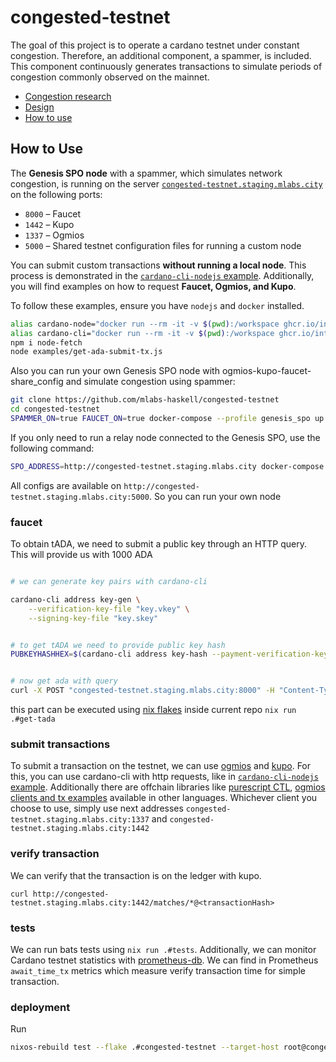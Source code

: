 # congested-testnet
The goal of this project is to operate a cardano testnet under constant congestion. Therefore, an additional component, a spammer, is included. This component continuously generates transactions to simulate periods of congestion commonly observed on the mainnet.

- [Congestion research](./docs/congestion-statistics.md)
- [Design](./docs/design.md)
- [How to use](#how-to-use)
## How to Use

The **Genesis SPO node** with a spammer, which simulates network congestion, is running on the server [`congested-testnet.staging.mlabs.city`](http://congested-testnet.staging.mlabs.city) on the following ports:

- `8000` – Faucet  
- `1442` – Kupo  
- `1337` – Ogmios  
- `5000` – Shared testnet configuration files for running a custom node  

<!-- #### Submitting Custom Transactions -->

You can submit custom transactions **without running a local node**. This process is demonstrated in the [`cardano-cli-nodejs` example](./examples/get-ada-submit-tx.js). Additionally, you will find examples on how to request **Faucet, Ogmios, and Kupo**.  

To follow these examples, ensure you have `nodejs` and `docker` installed. 

```bash
alias cardano-node="docker run --rm -it -v $(pwd):/workspace ghcr.io/intersectmbo/cardano-node:10.4.1 /bin/cardano-node"
alias cardano-cli="docker run --rm -it -v $(pwd):/workspace ghcr.io/intersectmbo/cardano-node:10.4.1 /bin/cardano-cli"
npm i node-fetch
node examples/get-ada-submit-tx.js

```  

Also you can run your own Genesis SPO node with ogmios-kupo-faucet-share_config and simulate congestion using spammer:

```bash
git clone https://github.com/mlabs-haskell/congested-testnet
cd congested-testnet
SPAMMER_ON=true FAUCET_ON=true docker-compose --profile genesis_spo up -d
```
If you only need to run a relay node connected to the Genesis SPO, use the following command:
```bash
SPO_ADDRESS=http://congested-testnet.staging.mlabs.city docker-compose --profile relay_node up -d
```
All configs are available on `http://congested-testnet.staging.mlabs.city:5000`. So you can run your own node  



### faucet
To obtain tADA, we need to submit a public key through an HTTP query. This will provide us with 1000 ADA
```bash

# we can generate key pairs with cardano-cli

cardano-cli address key-gen \
    --verification-key-file "key.vkey" \
    --signing-key-file "key.skey" 


# to get tADA we need to provide public key hash
PUBKEYHASHHEX=$(cardano-cli address key-hash --payment-verification-key-file "key.vkey")


# now get ada with query
curl -X POST "congested-testnet.staging.mlabs.city:8000" -H "Content-Type: application/json" -d "{\"pubKeyHashHex\": \"$PUBKEYHASHHEX\"}"
```
this part can be executed using [nix flakes](https://nixos.wiki/wiki/Flakes) inside current repo `nix run .#get-tada`

### submit transactions 
To submit a transaction on the testnet, we can use [ogmios](https://github.com/CardanoSolutions/ogmios) and [kupo](https://github.com/CardanoSolutions/kupo). For this, you can use cardano-cli with http requests, like in [`cardano-cli-nodejs` example](./examples/get-ada-submit-tx.js). Additionally there are offchain libraries like [purescript CTL](https://github.com/Plutonomicon/cardano-transaction-lib), [ogmios clients and tx examples](https://ogmios.dev/clients/) available in other languages. Whichever client you choose to use, simply use next addresses `congested-testnet.staging.mlabs.city:1337` and `congested-testnet.staging.mlabs.city:1442`

### verify transaction
We can verify that the transaction is on the ledger with kupo.
```
curl http://congested-testnet.staging.mlabs.city:1442/matches/*@<transactionHash>
```

### tests 
We can run bats tests using `nix run .#tests`. Additionally, we can monitor Cardano testnet statistics with [prometheus-db](http://congested-testnet.staging.mlabs.city:9090). We can find in Prometheus `await_time_tx` metrics which measure verify transaction time for simple transaction.


### deployment
Run

```bash
nixos-rebuild test --flake .#congested-testnet --target-host root@congested-testnet.staging.mlabs.city
```
